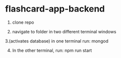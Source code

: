 # flashcard-app-backend

1. clone repo

2. navigate to folder in two different terminal windows

3.(activates database) in one terminal run: mongod

4. In the other terminal, run: npm run start 
